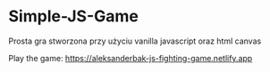 # Simple-JS-Game

Prosta gra stworzona przy użyciu vanilla javascript oraz html canvas  
  
Play the game: https://aleksanderbak-js-fighting-game.netlify.app